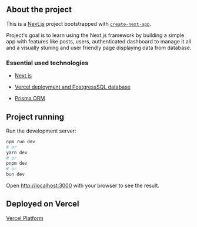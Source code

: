 ## About the project

This is a [Next.js](https://nextjs.org/) project bootstrapped with [`create-next-app`](https://github.com/vercel/next.js/tree/canary/packages/create-next-app).

Project's goal is to learn using the Next.js framework by building a simple app with features like posts, users, authenticated dashboard to manage it all and a visually stuning and user friendly page displaying data from database.

### Essential used technologies

- [Next.js](https://nextjs.org/)
* [Vercel deployment and PostgressSQL database](https://vercel.com/)
+ [Prisma ORM](https://www.prisma.io/)

## Project running

Run the development server:

```bash
npm run dev
# or
yarn dev
# or
pnpm dev
# or
bun dev
```

Open [http://localhost:3000](http://localhost:3000) with your browser to see the result.

## Deployed on Vercel

[Vercel Platform](https://vercel.com/new?utm_medium=default-template&filter=next.js&utm_source=create-next-app&utm_campaign=create-next-app-readme)
